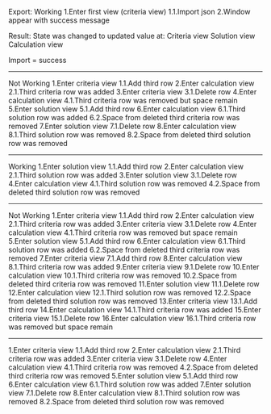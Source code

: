 Export:
Working
1.Enter first view (criteria view)
    1.1.Import json
2.Window appear with success message

Result:
State was changed to updated value at:
Criteria view
Solution view
Calculation view

Import = success

----------------------------------------------------

Not Working
1.Enter criteria view
    1.1.Add third row
2.Enter calculation view
    2.1.Third criteria row was added
3.Enter criteria view
    3.1.Delete row
4.Enter calculation view
    4.1.Third criteria row was removed but space remain
5.Enter solution view
    5.1.Add third row
6.Enter calculation view
    6.1.Third solution row was added
    6.2.Space from deleted third criteria row was removed
7.Enter solution view
    7.1.Delete row
8.Enter calculation view
    8.1.Third solution row was removed
    8.2.Space from deleted third solution row was removed

----------------------------------------------------

Working
1.Enter solution view
    1.1.Add third row
2.Enter calculation view
    2.1.Third solution row was added
3.Enter solution view
    3.1.Delete row
4.Enter calculation view
    4.1.Third solution row was removed
    4.2.Space from deleted third solution row was removed

----------------------------------------------------

Not Working
1.Enter criteria view
    1.1.Add third row
2.Enter calculation view
    2.1.Third criteria row was added
3.Enter criteria view
    3.1.Delete row
4.Enter calculation view
    4.1.Third criteria row was removed but space remain
5.Enter solution view
    5.1.Add third row
6.Enter calculation view
    6.1.Third solution row was added
    6.2.Space from deleted third criteria row was removed
7.Enter criteria view
    7.1.Add third row
8.Enter calculation view
    8.1.Third criteria row was added
9.Enter criteria view
    9.1.Delete row
10.Enter calculation view
    10.1.Third criteria row was removed
    10.2.Space from deleted third criteria row was removed
11.Enter solution view
    11.1.Delete row
12.Enter calculation view
    12.1.Third solution row was removed
    12.2.Space from deleted third solution row was removed
13.Enter criteria view
    13.1.Add third row
14.Enter calculation view
    14.1.Third criteria row was added
15.Enter criteria view
    15.1.Delete row
16.Enter calculation view
    16.1.Third criteria row was removed but space remain

----------------------------------------------------

1.Enter criteria view
    1.1.Add third row
2.Enter calculation view
    2.1.Third criteria row was added
3.Enter criteria view
    3.1.Delete row
4.Enter calculation view
    4.1.Third criteria row was removed
    4.2.Space from deleted third criteria row was removed
5.Enter solution view
    5.1.Add third row
6.Enter calculation view
    6.1.Third solution row was added
7.Enter solution view
    7.1.Delete row
8.Enter calculation view
    8.1.Third solution row was removed
    8.2.Space from deleted third solution row was removed


